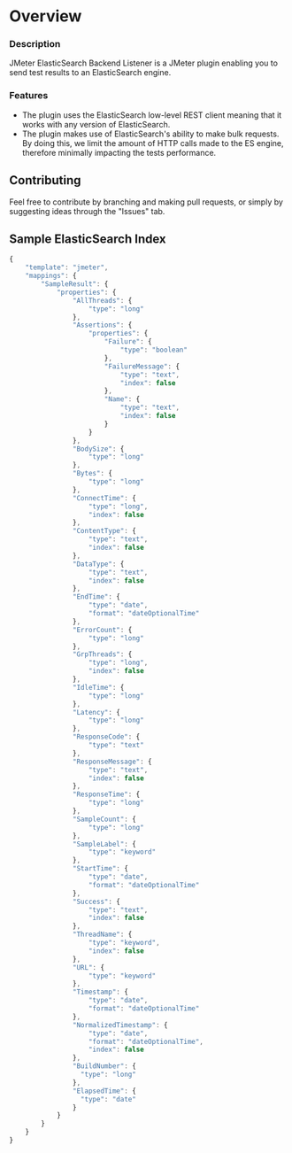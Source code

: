 # Overview
### Description
JMeter ElasticSearch Backend Listener is a JMeter plugin enabling you to send test results 
to an ElasticSearch engine.

### Features

* The plugin uses the ElasticSearch low-level REST client meaning that it works with any version of ElasticSearch.
* The plugin makes use of ElasticSearch's ability to make bulk requests. 
By doing this, we limit the amount of HTTP calls made to the ES engine, therefore minimally impacting the tests performance. 

## Contributing
Feel free to contribute by branching and making pull requests, or simply by suggesting ideas through the "Issues" tab.

## Sample ElasticSearch Index

```javascript
{
    "template": "jmeter",
    "mappings": {
        "SampleResult": {
            "properties": {
                "AllThreads": {
                    "type": "long"
                },
                "Assertions": {
                    "properties": {
                        "Failure": {
                            "type": "boolean"
                        },
                        "FailureMessage": {
                            "type": "text",
                            "index": false
                        },
                        "Name": {
                            "type": "text",
                            "index": false
                        }
                    }
                },
                "BodySize": {
                    "type": "long"
                },
                "Bytes": {
                    "type": "long"
                },
                "ConnectTime": {
                    "type": "long",
                    "index": false
                },
                "ContentType": {
                    "type": "text",
                    "index": false
                },
                "DataType": {
                    "type": "text",
                    "index": false
                },
                "EndTime": {
                    "type": "date",
                    "format": "dateOptionalTime"
                },
                "ErrorCount": {
                    "type": "long"
                },
                "GrpThreads": {
                    "type": "long",
                    "index": false
                },
                "IdleTime": {
                    "type": "long"
                },
                "Latency": {
                    "type": "long"
                },
                "ResponseCode": {
                    "type": "text"
                },
                "ResponseMessage": {
                    "type": "text",
                    "index": false
                },
                "ResponseTime": {
                    "type": "long"
                },
                "SampleCount": {
                    "type": "long"
                },
                "SampleLabel": {
                    "type": "keyword"
                },
                "StartTime": {
                    "type": "date",
                    "format": "dateOptionalTime"
                },
                "Success": {
                    "type": "text",
                    "index": false
                },
                "ThreadName": {
                    "type": "keyword",
                    "index": false
                },
                "URL": {
                    "type": "keyword"
                },
                "Timestamp": {
                    "type": "date",
                    "format": "dateOptionalTime"
                },
                "NormalizedTimestamp": {
                    "type": "date",
                    "format": "dateOptionalTime",
                    "index": false
                },
                "BuildNumber": {
                  "type": "long"
                },
                "ElapsedTime": {
                  "type": "date"
                }
            }
        }
    }
}
```
